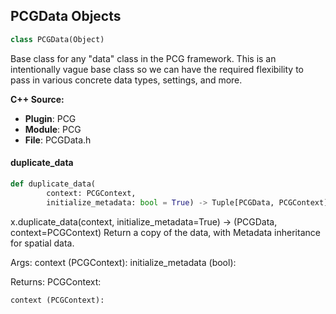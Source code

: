 ## PCGData Objects

```python
class PCGData(Object)
```

Base class for any "data" class in the PCG framework.
This is an intentionally vague base class so we can have the required
flexibility to pass in various concrete data types, settings, and more.

**C++ Source:**

- **Plugin**: PCG
- **Module**: PCG
- **File**: PCGData.h

<a id="unreal.PCGData.duplicate_data"></a>

#### duplicate_data

```python
def duplicate_data(
        context: PCGContext,
        initialize_metadata: bool = True) -> Tuple[PCGData, PCGContext]
```

x.duplicate_data(context, initialize_metadata=True) -> (PCGData, context=PCGContext)
Return a copy of the data, with Metadata inheritance for spatial data.

Args:
    context (PCGContext): 
    initialize_metadata (bool): 

Returns:
    PCGContext: 

    context (PCGContext):

<a id="unreal.PCGSettingsInterface"></a>